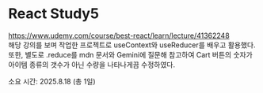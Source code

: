 React Study5
===========

https://www.udemy.com/course/best-react/learn/lecture/41362248   
해당 강의를 보며 작업한 프로젝트로 useContext와 useReducer를 배우고 활용했다.
또한, 별도로 .reduce를 mdn 문서와 Gemini에 질문해 참고하여 Cart 버튼의 숫자가 아이템 종류의 갯수가 아닌 수량을 나타나게끔 수정하였다.

소요 시간: 2025.8.18 (총 1일)
